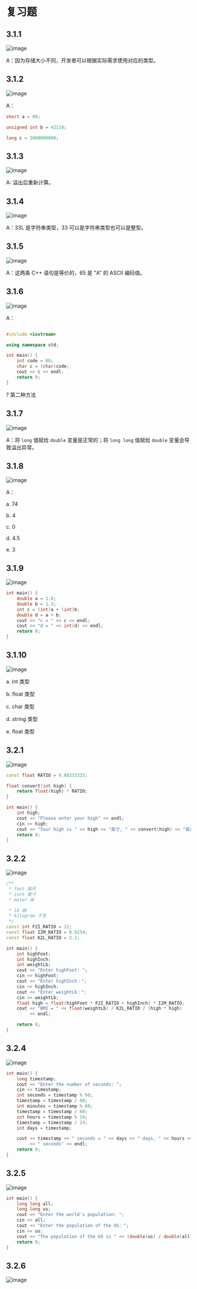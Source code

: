 # 复习题

## 3.1.1

![image](http://shadows-mall.oss-cn-shenzhen.aliyuncs.com/images/assets/cpp/40.png)

A：因为存储大小不同，开发者可以根据实际需求使用对应的类型。

## 3.1.2

![image](http://shadows-mall.oss-cn-shenzhen.aliyuncs.com/images/assets/cpp/41.png)

A：

```cpp
short a = 80;

unsigned int b = 42110;

long c = 3000000000;
```

## 3.1.3

![image](http://shadows-mall.oss-cn-shenzhen.aliyuncs.com/images/assets/cpp/42.png)

A: 溢出后重新计算。

## 3.1.4

![image](http://shadows-mall.oss-cn-shenzhen.aliyuncs.com/images/assets/cpp/43.png)

A：33L 是字符串类型，33 可以是字符串类型也可以是整型。

## 3.1.5

![image](http://shadows-mall.oss-cn-shenzhen.aliyuncs.com/images/assets/cpp/44.png)

A：这两条 C++ 语句是等价的，65 是 "A" 的 ASCII 编码值。

## 3.1.6

![image](http://shadows-mall.oss-cn-shenzhen.aliyuncs.com/images/assets/cpp/45.png)

A：

```cpp

#include <iostream>

using namespace std;

int main() {
    int code = 88;
    char c = (char)code;
    cout << c << endl;
    return 0;
}
```

? 第二种方法

## 3.1.7

![image](http://shadows-mall.oss-cn-shenzhen.aliyuncs.com/images/assets/cpp/46.png)

A：将 `long` 值赋给 `double` 变量是正常的；将 `long long` 值赋给 `double` 变量会导致溢出异常。

## 3.1.8

![image](http://shadows-mall.oss-cn-shenzhen.aliyuncs.com/images/assets/cpp/47.png)

A：

a. 74

b. 4

c. 0

d. 4.5

e. 3

## 3.1.9

![image](http://shadows-mall.oss-cn-shenzhen.aliyuncs.com/images/assets/cpp/48.png)

```cpp
int main() {
    double a = 1.8;
    double b = 1.3;
    int c = (int)a + (int)b;
    double d = a + b;
    cout << "c = " << c << endl;
    cout << "d = " << int(d) << endl;
    return 0;
}
```

## 3.1.10

![image](http://shadows-mall.oss-cn-shenzhen.aliyuncs.com/images/assets/cpp/49.png)

a. int 类型

b. float 类型

c. char 类型

d. string 类型

e. float 类型

## 3.2.1

![image](http://shadows-mall.oss-cn-shenzhen.aliyuncs.com/images/assets/cpp/50.png)

```cpp
const float RATIO = 0.08333333;

float convert(int high) {
    return float(high) * RATIO;
}

int main() {
    int high;
    cout << "Please enter your high" << endl;
    cin >> high;
    cout << "Your high is " << high << "英寸, " << convert(high) << "英尺。" << endl;
    return 0;
}
```

## 3.2.2

![image](http://shadows-mall.oss-cn-shenzhen.aliyuncs.com/images/assets/cpp/51.png)

```cpp
/**
 * foot 英尺
 * inch 英寸
 * meter 米

 * lb 磅
 * kilogram 千克
 */
const int F2I_RATIO = 12;
const float I2M_RATIO = 0.0254;
const float K2L_RATIO = 2.2;

int main() {
    int highFoot;
    int highInch;
    int weightLb;
    cout << "Enter highFoot: ";
    cin >> highFoot;
    cout << "Enter highInch：";
    cin >> highInch;
    cout << "Enter weightLb：";
    cin >> weightLb;
    float high = float(highFoot * F2I_RATIO + highInch) * I2M_RATIO;
    cout << "BMI = " << float(weightLb) / K2L_RATIO / (high * high)
         << endl;

    return 0;
}
```

## 3.2.4

![image](http://shadows-mall.oss-cn-shenzhen.aliyuncs.com/images/assets/cpp/52.png)

```cpp
int main() {
    long timestamp;
    cout << "Enter the number of seconds: ";
    cin >> timestamp;
    int seconds = timestamp % 60;
    timestamp = timestamp / 60;
    int minutes = timestamp % 60;
    timestamp = timestamp / 60;
    int hours = timestamp % 24;
    timestamp = timestamp / 24;
    int days = timestamp;

    cout << timestamp << " seconds = " << days << " days, " << hours << " hours, " << minutes << " minutes, " << seconds
         << " seconds" << endl;
    return 0;
}
```

## 3.2.5

![image](http://shadows-mall.oss-cn-shenzhen.aliyuncs.com/images/assets/cpp/54.png)

```cpp
int main() {
    long long all;
    long long us;
    cout << "Enter the world's population: ";
    cin >> all;
    cout << "Enter the population of the US：";
    cin >> us;
    cout << "The population of the US is " << (double(us) / double(all)) * 100 << "% of the world population." << endl;
    return 0;
}
```

## 3.2.6

![image](http://shadows-mall.oss-cn-shenzhen.aliyuncs.com/images/assets/cpp/55.png)

